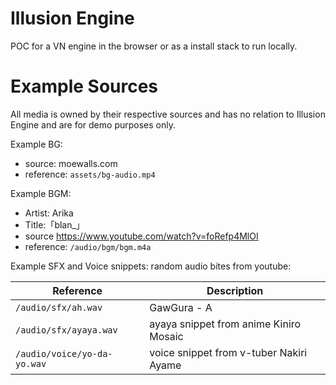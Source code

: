 # Illusion Engine

POC for a VN engine in the browser or as a install stack to run locally.

# Example Sources

All media is owned by their respective sources and has no relation to Illusion Engine and are for demo purposes only.

Example BG:  

- source: moewalls.com
- reference: `assets/bg-audio.mp4`

Example BGM: 

- Artist: Arika
- Title:「blan_」
- source https://www.youtube.com/watch?v=foRefp4MlOI
- reference: `/audio/bgm/bgm.m4a`

Example SFX and Voice snippets: random audio bites from youtube:

| Reference | Description |
| ----------- | ----------- |
| `/audio/sfx/ah.wav` | GawGura - A |
| `/audio/sfx/ayaya.wav` | ayaya snippet from anime Kiniro Mosaic |
| `/audio/voice/yo-da-yo.wav` | voice snippet from v-tuber Nakiri Ayame |

